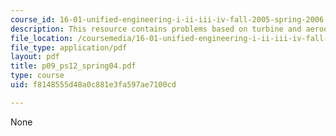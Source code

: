 ```yaml
---
course_id: 16-01-unified-engineering-i-ii-iii-iv-fall-2005-spring-2006
description: This resource contains problems based on turbine and aerodynamic performance.
file_location: /coursemedia/16-01-unified-engineering-i-ii-iii-iv-fall-2005-spring-2006/f8148555d48a0c881e3fa597ae7100cd_p09_ps12_spring04.pdf
file_type: application/pdf
layout: pdf
title: p09_ps12_spring04.pdf
type: course
uid: f8148555d48a0c881e3fa597ae7100cd

---
```

None